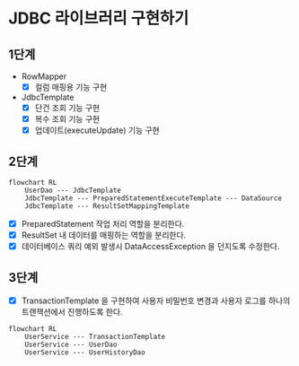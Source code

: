 # JDBC 라이브러리 구현하기

## 1단계

- RowMapper
  - [x] 컬럼 매핑용 기능 구현
- JdbcTemplate
  - [x] 단건 조회 기능 구현
  - [x] 복수 조회 기능 구현
  - [x] 업데이트(executeUpdate) 기능 구현 

## 2단계

```mermaid
flowchart RL
    UserDao --- JdbcTemplate
    JdbcTemplate --- PreparedStatementExecuteTemplate --- DataSource
    JdbcTemplate --- ResultSetMappingTemplate
```
- [x] PreparedStatement 작업 처리 역할을 분리한다.
- [x] ResultSet 내 데이터를 매핑하는 역할을 분리한다.
- [x] 데이터베이스 쿼리 예외 발생시 DataAccessException 을 던지도록 수정한다.

## 3단계

- [x] TransactionTemplate 을 구현하여 사용자 비밀번호 변경과 사용자 로그를 하나의 트랜잭션에서 진행하도록 한다.

```mermaid
flowchart RL
    UserService --- TransactionTemplate
    UserService --- UserDao
    UserService --- UserHistoryDao
```
